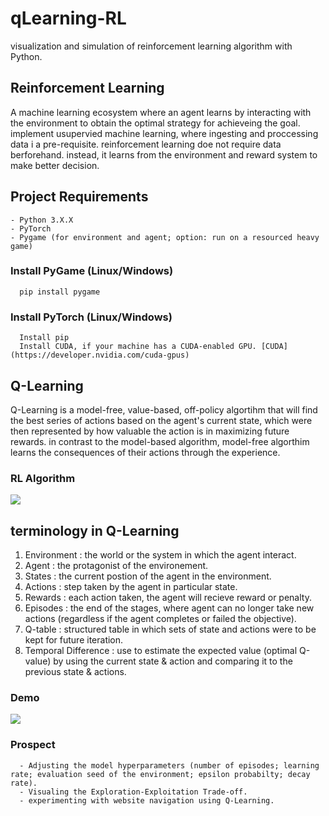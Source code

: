 # qLearning-RL
visualization and simulation of reinforcement learning algorithm with Python.

## Reinforcement Learning ##
A machine learning ecosystem where an agent learns by interacting with the environment to obtain the optimal strategy for achieveing the goal. implement usupervied machine learning, where ingesting and proccessing data i a pre-requisite. 
reinforcement learning doe not require data berforehand. instead, it learns from the environment and reward system to make better decision. 

 ## Project Requirements ##
    - Python 3.X.X 
    - PyTorch 
    - Pygame (for environment and agent; option: run on a resourced heavy game)

  ### Install PyGame (Linux/Windows)
  ```
    pip install pygame
  ```

  ### Install PyTorch (Linux/Windows)
  ```
    Install pip
    Install CUDA, if your machine has a CUDA-enabled GPU. [CUDA](https://developer.nvidia.com/cuda-gpus)
  ```

## Q-Learning ##
Q-Learning is a model-free, value-based, off-policy algortihm that will find the best series of actions based on the agent's current state, which were then represented by how valuable the action is in maximizing future rewards. 
in contrast to the model-based algorithm, model-free algorthim learns the consequences of their actions through the experience. 

### RL Algorithm
 <img src="https://github.com/zF-9/PythonFileRename/blob/ae10357ed56ebfe02b4a9ab26ba11afa01ffb9b0/orig_images/PythonRenamer.gif">

## terminology in Q-Learning ##
1. Environment : the world or the system in which the agent interact.
2. Agent : the protagonist of the environement. 
3. States : the current postion of the agent in the environment.
4. Actions : step taken by the agent in particular state.
5. Rewards : each action taken, the agent will recieve reward or penalty.
6. Episodes : the end of the stages, where agent can no longer take new actions (regardless if the agent completes or failed the objective).
7. Q-table : structured table in which sets of state and actions were to be kept for future iteration.
8. Temporal Difference : use to estimate the expected value (optimal Q-value) by using the current state & action and comparing it to the previous state & actions.  

### Demo ###
 <img src="https://github.com/zF-9/PythonFileRename/blob/ae10357ed56ebfe02b4a9ab26ba11afa01ffb9b0/orig_images/PythonRenamer.gif">

  ### Prospect
  ```
    - Adjusting the model hyperparameters (number of episodes; learning rate; evaluation seed of the environment; epsilon probabilty; decay rate).
    - Visualing the Exploration-Exploitation Trade-off.
    - experimenting with website navigation using Q-Learning.
  ```


